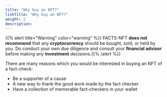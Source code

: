 ```yaml
---
title: "Why buy an NFT?"
linkTitle: "Why buy an NFT?"
weight: 2
description:
---
```


{{% alert title="Warning" color="warning" %}}
FACTS-NFT **does not recommend** that any **cryptocurrency** should be bought, sold, or held by you. Do conduct your own due diligence and consult your **financial advisor** before making any **investment** decisions.{{% /alert %}}

There are many reasons which you would be interested in buying an NFT of a fact-check:
- Be a supporter of a cause
- A new way to thank the good work made by the fact checker
- Have a collection of memorable fact-checkers in your wallet